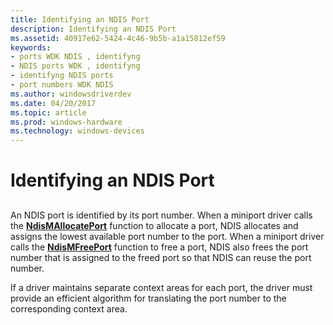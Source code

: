 ```yaml
---
title: Identifying an NDIS Port
description: Identifying an NDIS Port
ms.assetid: 40917e62-5424-4c46-9b5b-a1a15812ef59
keywords:
- ports WDK NDIS , identifyng
- NDIS ports WDK , identifyng
- identifyng NDIS ports
- port numbers WDK NDIS
ms.author: windowsdriverdev
ms.date: 04/20/2017
ms.topic: article
ms.prod: windows-hardware
ms.technology: windows-devices
---
```


# Identifying an NDIS Port


## <a href="" id="ddk-identifying-ndis-ports-ng"></a>


An NDIS port is identified by its port number. When a miniport driver calls the [**NdisMAllocatePort**](https://msdn.microsoft.com/library/windows/hardware/ff562779) function to allocate a port, NDIS allocates and assigns the lowest available port number to the port. When a miniport driver calls the [**NdisMFreePort**](https://msdn.microsoft.com/library/windows/hardware/ff563588) function to free a port, NDIS also frees the port number that is assigned to the freed port so that NDIS can reuse the port number.

If a driver maintains separate context areas for each port, the driver must provide an efficient algorithm for translating the port number to the corresponding context area.

 

 





